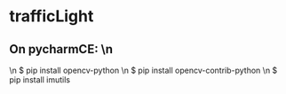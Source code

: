 # trafficLight

## On pycharmCE: \n

  \n $ pip install opencv-python
  \n $ pip install opencv-contrib-python
  \n $ pip install imutils
